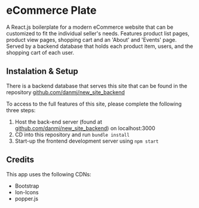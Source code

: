 # eCommerce Plate

A React.js boilerplate for a modern eCommerce website that can be customized to fit the individual seller's needs. Features product list pages, product view pages, shopping cart and an 'About' and 'Events' page. Served by a backend database that holds each product item, users, and the shopping cart of each user.

## Instalation & Setup

There is a backend database that serves this site that can be found in the repository [github.com/danmj/new_site_backend](https://github.com/danmj/new_site_backend)

To access to the full features of this site, please complete the following three steps:

1. Host the back-end server (found at [github.com/danmj/new_site_backend](https://github.com/danmj/new_site_backend)) on localhost:3000
2. CD into this repository and run ```bundle install```
2. Start-up the frontend development server using ```npm start```
 
## Credits

 This app uses the following CDNs:
  - Bootstrap
  - Ion-Icons
  - popper.js
  
